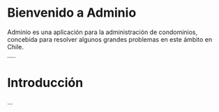 # Bienvenido a Adminio

Adminio es una aplicación para la administración de condominios, concebida para resolver algunos grandes problemas en este ámbito en Chile.

<img src="index/condominio.jpg" alt="Condominio" style="zoom: 20%;" />



# Introducción

...